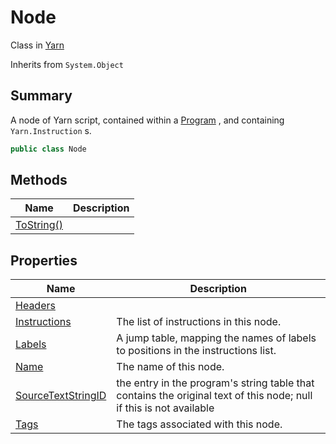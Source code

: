 # Node

Class in [Yarn](../)

Inherits from `System.Object`

## Summary

A node of Yarn script, contained within a [Program](../yarn.program/) , and containing `Yarn.Instruction` s.

```csharp
public class Node
```

## Methods

| Name                                | Description |
| ----------------------------------- | ----------- |
| [ToString()](yarn.node.tostring.md) |             |

## Properties

| Name                                                  | Description                                                                                                         |
| ----------------------------------------------------- | ------------------------------------------------------------------------------------------------------------------- |
| [Headers](yarn.node.headers.md)                       |                                                                                                                     |
| [Instructions](yarn.node.instructions.md)             | The list of instructions in this node.                                                                              |
| [Labels](yarn.node.labels.md)                         | A jump table, mapping the names of labels to positions in the instructions list.                                    |
| [Name](yarn.node.name.md)                             | The name of this node.                                                                                              |
| [SourceTextStringID](yarn.node.sourcetextstringid.md) | the entry in the program's string table that contains the original text of this node; null if this is not available |
| [Tags](yarn.node.tags.md)                             | The tags associated with this node.                                                                                 |
